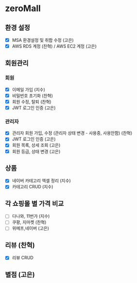 # zeroMall

## 환경 설정
- [x] MSA 환경설정 및 취합 수정 (고은)
- [x] AWS RDS 계정 (찬혁) / AWS EC2 계정 (고은)

## 회원관리
### 회원
- [x] 이메일 가입 (지수)
- [x] 비밀번호 초기화 (찬혁)
- [x] 회원 수정, 탈퇴 (찬혁)
- [x] JWT 로그인 인증 (고은)
### 관리자
- [x] 관리자 회원 가입, 수정 (관리자 상태 변경 - 사용중, 사용안함) (찬혁)
- [x] JWT 로그인 인증 (고은)
- [x] 회원 목록, 상세 조회 (고은)
- [x] 회원 등급, 상태 변경 (고은)

## 상품
- [x] 네이버 카테고리 엑셀 정리 (지수)
- [x] 카테고리 CRUD (지수)

## 각 쇼핑몰 별 가격 비교
- [ ] 다나와, 11번가 (지수)
- [ ] 쿠팡, 지마켓   (찬혁)
- [ ] 위메프,네이버 (고은)

## 리뷰 (찬혁)
- [x] 리뷰 CRUD

## 별점 (고은)

